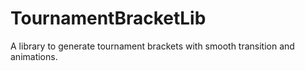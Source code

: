 # TournamentBracketLib
A library to generate tournament brackets with smooth transition and animations.



